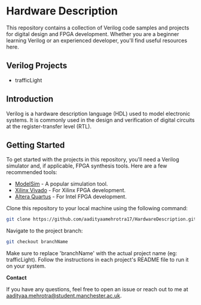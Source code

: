 # Hardware Description

This repository contains a collection of Verilog code samples and projects for digital design and FPGA development. Whether you are a beginner learning Verilog or an experienced developer, you'll find useful resources here.

## Verilog Projects

- trafficLight

## Introduction

Verilog is a hardware description language (HDL) used to model electronic systems. It is commonly used in the design and verification of digital circuits at the register-transfer level (RTL).

## Getting Started

To get started with the projects in this repository, you'll need a Verilog simulator and, if applicable, FPGA synthesis tools. Here are a few recommended tools:

- [ModelSim](https://www.mentor.com/products/fv/modelsim/) - A popular simulation tool.
- [Xilinx Vivado](https://www.xilinx.com/products/design-tools/vivado.html) - For Xilinx FPGA development.
- [Altera Quartus](https://www.intel.com/content/www/us/en/software/programmable/quartus-prime/overview.html) - For Intel FPGA development.

Clone this repository to your local machine using the following command:

```bash
git clone https://github.com/aadityaamehrotra17/HardwareDescription.git
```

Navigate to the project branch:

```bash
git checkout branchName
```
Make sure to replace 'branchName' with the actual project name (eg: trafficLight).
Follow the instructions in each project's README file to run it on your system.

**Contact**

If you have any questions, feel free to open an issue or reach out to me at aadityaa.mehrotra@student.manchester.ac.uk.
